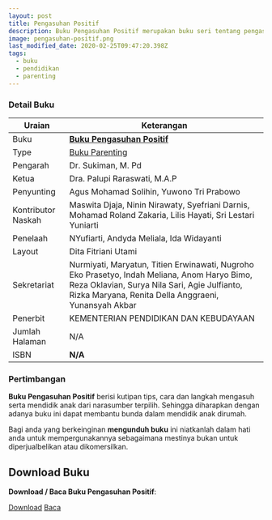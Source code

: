 ```yaml
---
layout: post
title: Pengasuhan Positif
description: Buku Pengasuhan Positif merupakan buku seri tentang pengasuh orang tua terhadap buah hatinya. Download dan Baca buku parenting Pengasuhan Positif.
image: pengasuhan-positif.png
last_modified_date: 2020-02-25T09:47:20.398Z
tags:
  - buku
  - pendidikan
  - parenting
---
```


### Detail Buku

|Uraian|Keterangan|
| --- | --- |
|Buku|<a href="/bse/buku-pengasuhan-positif" title="Buku Pengasuhan Positif"><strong>Buku Pengasuhan Positif</strong></a>|
|Type|<a href="/bse/parenting" title="Buku Parenting" target="_blank">Buku Parenting</a>|
|Pengarah|Dr. Sukiman, M. Pd|
|Ketua|Dra. Palupi Raraswati, M.A.P|
|Penyunting|Agus Mohamad Solihin, Yuwono Tri Prabowo|
|Kontributor Naskah|Maswita Djaja, Ninin Nirawaty, Syefriani Darnis, Mohamad Roland Zakaria, Lilis Hayati, Sri Lestari Yuniarti|
|Penelaah|NYufiarti, Andyda Meliala, Ida Widayanti|, Nana Maznah, Perwita Sari, Anne Gracia.
|Layout|Dita Fitriani Utami|
|Sekretariat|Nurmiyati, Maryatun, Titien Erwinawati, Nugroho Eko Prasetyo, Indah Meliana, Anom Haryo Bimo, Reza Oklavian, Surya Nila Sari, Agie Julfianto, Rizka Maryana, Renita Della Anggraeni, Yunansyah Akbar|
|Penerbit|KEMENTERIAN PENDIDIKAN DAN KEBUDAYAAN|
|Jumlah Halaman|N/A|
|ISBN|<strong>N/A</strong>|

### Pertimbangan
**Buku Pengasuhan Positif** berisi kutipan tips, cara dan langkah mengasuh serta mendidik anak dari narasumber terpilih. Sehingga diharapkan dengan adanya buku ini dapat membantu bunda dalam mendidik anak dirumah.

Bagi anda yang berkeinginan <b>mengunduh buku</b> ini niatkanlah dalam hati anda untuk mempergunakannya sebagaimana mestinya bukan untuk diperjualbelikan atau dikomersilkan.
  
## Download Buku
**Download / Baca Buku Pengasuhan Positif**:
<p class="center"><a class="button download" href="https://docs.google.com/uc?export=download&id=1lB9BK0mgBgVCqmWKcbkdVeC50QZzMebq" rel="nofollow" target="_blank" title="Download Buku Pengasuhan Positif">Download</a>
<a class="button demo" href="https://drive.google.com/file/d/1lB9BK0mgBgVCqmWKcbkdVeC50QZzMebq/view" rel="nofollow" target="_blank" title="Baca Buku Pengasuhan Positif">Baca</a></p>
